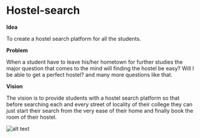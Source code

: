 # Hostel-search

**Idea**

To create a hostel search platform for all the students.

**Problem** 

When a student have to leave his/her hometown for further studies the major question that comes to the mind will finding the hostel be easy?
Will I be able to get a perfect hostel? and many more questions like that.

**Vision**

The vision is to provide students with a hostel search platform so that before searching each and every street of locality of their college they can  just start their search from the very ease of their home and finally book the room of their hostel.

![alt text]()
